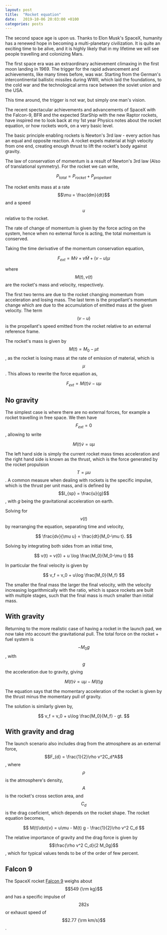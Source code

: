 ```yaml
---
layout: post
title:  "Rocket equation"
date:   2019-10-06 20:03:00 +0100
categories: posts
---
```



The second space age is upon us. Thanks to Elon Musk's SpaceX,
humanity has a renewed hope in becoming a multi-planetary civilization.
It is quite an exciting time to be alive, and it is highly likely 
that in my lifetime we will see people travelling and colonizing Mars.

The first space era was an extraordinary achievement climaxing in the first moon landing in 1969. The trigger for the rapid advancement and achievements, like many times before, was war.
Starting from the German's intercontinental ballistic missiles during WWII, which laid the foundations, to the cold war and the technological arms race between the soviet union and the USA.

This time around, the trigger is not war, but simply one man's vision.

The recent spectacular achievements and advancements of SpaceX with the Falcon-9, BFR and the expected StarShip with the new Raptor rockets, have inspired me to look back at my 1st year Physics notes about the rocket equation, or how rockets work, on a very basic level.

The basic principle enabling rockets is Newton's 3rd law - every action has an equal and opposite reaction. 
A rocket expels material at high velocity from one end, creating enough thrust to lift the rocket's body against gravity.

The law of conservation of momentum is a result of Newton's 3rd law (Also of translational symmetry). For the rocket we can write,

$$
  P_{total} = P_{rocket} + P_{propellant}
$$

The rocket emits mass at a rate $$\mu = \frac{dm}{dt}$$ and a speed $$u$$ relative to the rocket.

The rate of change of momentum is given by the force acting on the system, hence when no external force is acting, the total momentum is conserved.

Taking the time derivative of the momentum conservation equation,

$$
F_{ext} = M\dot{v} + v\dot{M} + (v-u)\mu
$$


where $$M(t), v(t)$$ are the rocket's mass and velocity, respectively. 

The first two terms are due to the rocket changing momentum from acceleration and losing mass.
The last term is the propellant's momentum change which are due to the accumulation of emitted mass at the given velocity. The term $$(v-u)$$ is the propellant's speed emitted from the rocket relative to an external reference frame.

The rocket's mass is given by $$M(t)=M_0-\mu t$$, as the rocket is losing mass at the rate of emission of material, which is $$\mu$$.
This allows to rewrite the force equation as,

$$
F_{ext} = M(t)\dot{v} - u\mu
$$

## No gravity

The simplest case is where there are no external forces, for example a rocket travelling in free space. We then have $$F_{ext}=0$$, allowing to write

$$
M(t)\dot{v} = u\mu
$$

The left hand side is simply the current rocket mass times acceleration and the right hand side is known as the thrust, which is the force generated by the rocket propulsion $$T=\mu u$$. 
A common measure when dealing with rockets is the specific impulse, which is the thrust per unit mass, and is defined by $$I_{sp} = \frac{u}{g}$$, with $g$ being the gravitational acceleration on earth.

Solving for $$v(t)$$ by rearranging the equation, separating time and velocity,

$$
\frac{dv}{\mu u} = \frac{dt}{M_0-\mu t}.
$$

Solving by integrating both sides from an initial time,

$$
v(t) = v(0) + u \log \frac{M_0}{M_0-\mu t}
$$

In particular the final velocity is given by 

$$
v_f = v_0 + u\log \frac{M_0}{M_f}
$$

The smaller the final mass the larger the final velocity, with the velocity increasing logarithmically with the ratio, which is space rockets are built with multiple stages, such that the final mass is much smaller than initial mass.

## With gravity

Returning to the more realistic case of having a rocket in the launch pad, we now take into account the gravitational pull. The total force on the rocket + fuel system is $$-M_0 g$$, with $$g$$ the acceleration due to gravity, giving 

$$
M(t)\dot{v} = u\mu - M(t) g
$$

The equation says that the momentary acceleration of the rocket is given by the thrust minus the momentary pull of gravity.

The solution is similarly given by,

$$
v_f = v_0 + u\log \frac{M_0}{M_f} - gt.
$$

## With gravity and drag

The launch scenario also includes drag from the atmosphere as an external force, $$F_{d} = \frac{1}{2}\rho v^2C_d*A$$, where $$\rho$$ is the atmosphere's density, $$A$$ is the rocket's cross section area, and $$C_d$$ is the drag coeficient, which depends on the rocket shape. The rocket equation becomes,

$$
M(t)\dot{v} = u\mu - M(t) g - \frac{1}{2}\rho v^2 C_d
$$

The relative importance of gravity and the drag force is given by $$\frac{\rho v^2 C_d}{2 M_0g}$$, which for typical values tends to be of the order of few percent.

## Falcon 9

The SpaceX rocket [Falcon 9](https://en.wikipedia.org/wiki/Falcon_9)
weighs about $$549 {\rm kg}$$ and has a specific impulse of $$282 s$$ or exhaust speed of $$2.77 {\rm km/s}$$.